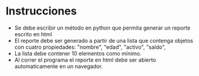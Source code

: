 # Instrucciones
* Se debe escribir un método en python que permita generar un reporte escrito en html 
* El reporte debe ser generado a partir de una lista que contenga objetos con cuatro propiedades: "nombre", "edad", "activo", "saldo", 
* La lista debe contener 10 elementos como mínimo. 
* Al correr el programa el reporte en html debe ser abierto automaticamente en un navegador.